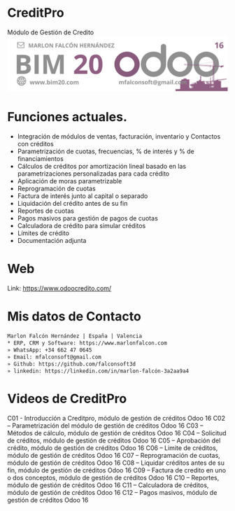 # CreditPro
Módulo de Gestión de Credito
![Alt text](https://raw.githubusercontent.com/falconsoft3d/documentacion-odoo-erp-bim-2.0/16.0/banner_bim_20.png "BIM 20")

# Funciones actuales.
- Integración de módulos de ventas, facturación, inventario y Contactos con créditos
- Parametrización de cuotas, frecuencias, % de interés y % de financiamientos
- Cálculos de créditos  por amortización lineal basado en las parametrizaciones personalizadas para cada crédito
- Aplicación de moras parametrizable
- Reprogramación de cuotas
- Factura de interés junto al capital o separado
- Liquidación del crédito antes de su fin
- Reportes de cuotas
- Pagos masivos para gestión de pagos de cuotas
- Calculadora de crédito para simular créditos
- Límites de crédito
- Documentación adjunta


# Web
Link: https://www.odoocredito.com/

# Mis datos de Contacto
```
Marlon Falcón Hernández | España | Valencia
* ERP, CRM y Software: https://www.marlonfalcon.com
» WhatsApp: +34 662 47 0645
» Email: mfalconsoft@gmail.com
» Github: https://github.com/falconsoft3d
» linkedin: https://linkedin.com/in/marlon-falcón-3a2aa9a4
```

# Videos de CreditPro


C01 - Introducción a Creditpro, módulo de gestión de créditos Odoo 16
C02 – Parametrización del módulo de gestión de créditos Odoo 16
C03 – Métodos de cálculo, módulo de gestión de créditos Odoo 16
C04 – Solicitud de créditos,  módulo de gestión de créditos Odoo 16
C05 – Aprobación del crédito, módulo de gestión de créditos Odoo 16
C06 – Limite de créditos, módulo de gestión de créditos Odoo 16
C07 – Reprogramación de cuotas, módulo de gestión de créditos Odoo 16
C08 – Liquidar créditos antes de su fin, módulo de gestión de créditos Odoo 16
C09 – Factura de credito en uno o dos conceptos, módulo de gestión de créditos Odoo 16
C10 – Reportes, módulo de gestión de créditos Odoo 16
C11 – Calculadora de créditos, módulo de gestión de créditos Odoo 16
C12 – Pagos masivos, módulo de gestión de créditos Odoo 16
